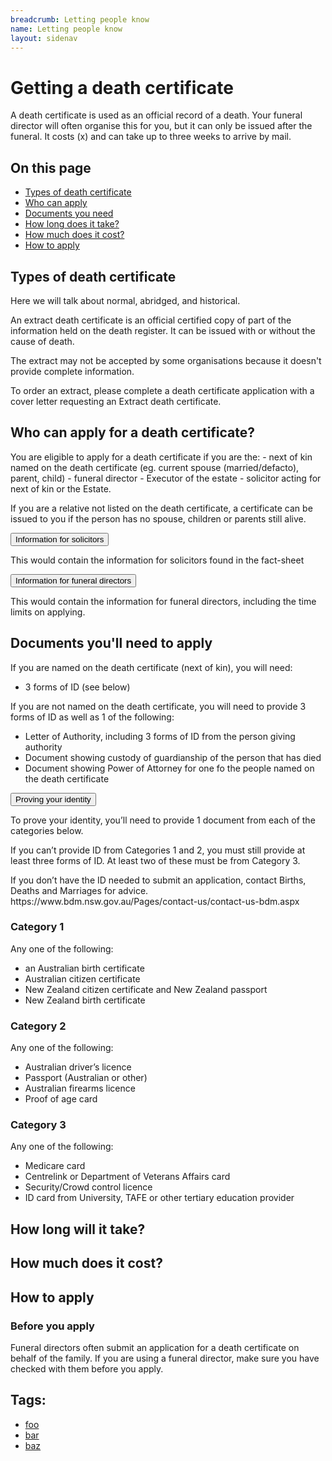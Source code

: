 ```yaml
---
breadcrumb: Letting people know
name: Letting people know
layout: sidenav
---
```


# Getting a death certificate 

A death certificate is used as an official record of a death. Your funeral director will often organise this for you, but it can only be issued after the funeral. It costs (x) and can take up to three weeks to arrive by mail. 

<nav class="au-inpage-nav-links" aria-label="in page navigation">
  <h2 class="au-inpage-nav-links__heading">On this page</h2>
  <ul class="au-link-list">
    <li><a href="#section1">Types of death certificate</a></li>
    <li><a href="#section2">Who can apply</a></li>
    <li><a href="#section3">Documents you need</a></li>    
    <li><a href="#section5">How long does it take?</a></li>
    <li><a href="#section6">How much does it cost?</a></li>
    <li><a href="#section7">How to apply</a></li>
  </ul>
</nav>

<h2 class="au-inpage-nav-section au-display-sm">
  <h2> Types of death certificate </h2>
  <a id="section1" class="au-inpage-nav-section-link" href="#section1"></a>
</h2>

Here we will talk about normal, abridged, and historical. 

<p> An extract death certificate is an official certified copy of part of the information held on the death register. It can be issued with or without the cause of death.</p>
        
<p> The extract may not be accepted by some organisations because it doesn't provide complete information. </p>

<p> To order an extract, please complete a death certificate application with a cover letter requesting an Extract death certificate. </p>

<h2 class="au-inpage-nav-section au-display-sm">
  <h2> Who can apply for a death certificate? </h2>
  <a id="section2" class="au-inpage-nav-section-link" href="#section2"></a>
</h2>
You are eligible to apply for a death certificate if you are the:
- next of kin named on the death certificate (eg. current spouse (married/defacto), parent, child)
- funeral director
- Executor of the estate
- solicitor acting for next of kin or the Estate.

If you are a relative not listed on the death certificate, a certificate can be issued to you if the person has no spouse, children or parents still alive.

<section class="au-accordion">
  <button class="au-accordion__title js-au-accordion" aria-controls="accordion-solicitors" aria-expanded="false" onclick="return AU.accordion.Toggle( this )">
    Information for solicitors
  </button>

  <div class="au-accordion__body" id="accordion-solicitors">
    <div class="au-accordion__body-wrapper">
    <p> This would contain the information for solicitors found in the fact-sheet </p>
    </div>
  </div>
</section>

<section class="au-accordion">
  <button class="au-accordion__title js-au-accordion" aria-controls="accordion-funeral-directors" aria-expanded="false" onclick="return AU.accordion.Toggle( this )">
    Information for funeral directors
  </button>

  <div class="au-accordion__body" id="accordion-funeral-directors">
    <div class="au-accordion__body-wrapper">
    <p> This would contain the information for funeral directors, including the time limits on applying. </p>
    </div>
  </div>
</section>


<h2 class="au-inpage-nav-section au-display-sm">
  <h2> Documents you'll need to apply</h2>
  <a id="section3" class="au-inpage-nav-section-link" href="#section3"></a>
</h2>

If you are named on the death certificate (next of kin), you will need: 
- 3 forms of ID (see below)

If you are not named on the death certificate, you will need to provide 3 forms of ID as well as 1 of the following: 
- Letter of Authority, including 3 forms of ID from the person giving authority 
- Document showing custody of guardianship of the person that has died 
- Document showing Power of Attorney for one fo the people named on the death certificate

<section class="au-accordion">
  <button class="au-accordion__title js-au-accordion" aria-controls="accordion-identity" aria-expanded="false" onclick="return AU.accordion.Toggle( this )">
    Proving your identity
  </button>

  <div class="au-accordion__body" id="accordion-identity">
    <div class="au-accordion__body-wrapper">
<p> To prove your identity, you’ll need to provide 1 document from each of the categories below.  </p>

<p>If you can’t provide ID from Categories 1 and 2, you must still provide at least three forms of ID. At least two of these must be from Category 3.
</p>

<p> If you don’t have the ID needed to submit an application, contact Births, Deaths and Marriages for advice. https://www.bdm.nsw.gov.au/Pages/contact-us/contact-us-bdm.aspx
</p>

<h3> Category 1 </h3>
<p> Any one of the following: </p>
<ul>
<li> an Australian birth certificate </li>
<li> Australian citizen certificate </li>
<li> New Zealand citizen certificate and New Zealand passport </li>
<li> New Zealand birth certificate </li>
</ul>

<h3> Category 2 </h3>
<p> Any one of the following: </p>
<ul>
<li> Australian driver’s licence </li>
<li> Passport (Australian or other) </li>
<li> Australian firearms licence </li>
<li> Proof of age card </li>
</ul>

<h3> Category 3 </h3>
<p> Any one of the following: </p>
  <ul>
  <li> Medicare card </li>
<li> Centrelink or Department of Veterans Affairs card </li>
<li> Security/Crowd control licence </li>
  <li> ID card from University, TAFE or other tertiary education provider </li>
  </ul> 
</p>
    </div>
  </div>
</section>


<h2 class="au-inpage-nav-section au-display-sm">
  <h2> How long will it take?</h2>
  <a id="section7" class="au-inpage-nav-section-link" href="#section7"></a>
</h2>

<h2 class="au-inpage-nav-section au-display-sm">
  <h2> How much does it cost?</h2>
  <a id="section6" class="au-inpage-nav-section-link" href="#section6"></a>
</h2>

<h2 class="au-inpage-nav-section au-display-sm">
  <h2> How to apply</h2>
  <a id="section7" class="au-inpage-nav-section-link" href="#section7"></a>
</h2>
<section class="au-callout">
    <h3 class="au-callout__heading">Before you apply</h3>
    <p>Funeral directors often submit an application for a death certificate on behalf of the family. If you are using a funeral director, make sure you have checked with them before you apply. 
</p>
</section>


<h2>Tags:</h2>
<ul class="au-tags">
  <li><a href="#">foo</a></li>
  <li><a href="#">bar</a></li>
  <li><a href="#">baz</a></li>
</ul>
